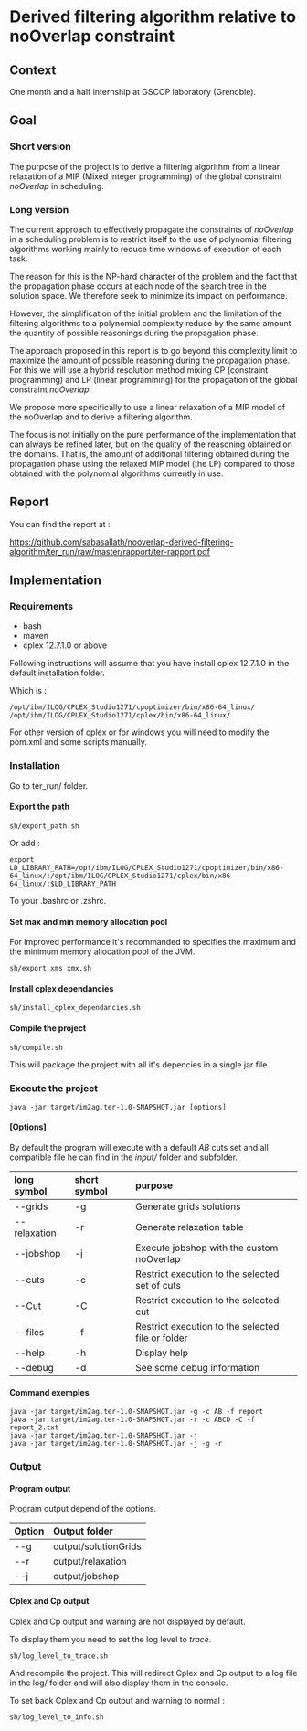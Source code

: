 # Derived filtering algorithm relative to noOverlap constraint

## Context

One month and a half internship at GSCOP laboratory (Grenoble).

## Goal

### Short version

The purpose of the project is to derive a filtering algorithm from a linear relaxation of a MIP (Mixed integer programming) of the global constraint *noOverlap* in scheduling.

### Long version

The current approach to effectively propagate the constraints of *noOverlap* in a scheduling problem is to restrict itself to the use of polynomial filtering algorithms working mainly to reduce time windows of execution of each task.

The reason for this is the NP-hard character of the problem and the fact that the propagation phase occurs at each node of the search tree in the solution space. We therefore seek to minimize its impact on performance.

However, the simplification of the initial problem and the limitation of the filtering algorithms to a polynomial complexity reduce by the same amount the quantity of possible reasonings during the propagation phase.

The approach proposed in this report is to go beyond this complexity limit to maximize the amount of possible reasoning during the propagation phase. For this we will use a hybrid resolution method mixing CP (constraint programming) and LP (linear programming) for the propagation of the global constraint *noOverlap*.

We propose more specifically to use a linear relaxation of a MIP model of the noOverlap and to derive a filtering algorithm.

The focus is not initially on the pure performance of the implementation that can always be refined later, but on the quality of the reasoning obtained on the domains. That is, the amount of additional filtering obtained during the propagation phase using the relaxed MIP model (the LP) compared to those obtained with the polynomial algorithms currently in use.

## Report

You can find the report at :

https://github.com/sabasallath/nooverlap-derived-filtering-algorithm/ter_run/raw/master/rapport/ter-rapport.pdf

## Implementation

### Requirements

- bash
- maven
- cplex 12.7.1.0 or above

Following instructions will assume that you have install cplex 12.7.1.0 in the default installation folder.

Which is :

```
/opt/ibm/ILOG/CPLEX_Studio1271/cpoptimizer/bin/x86-64_linux/
/opt/ibm/ILOG/CPLEX_Studio1271/cplex/bin/x86-64_linux/
```

For other version of cplex or for windows you will need to modify the pom.xml and some scripts manually.

### Installation

Go to ter_run/ folder.

#### Export the path

```
sh/export_path.sh
```

Or add :

```
export LD_LIBRARY_PATH=/opt/ibm/ILOG/CPLEX_Studio1271/cpoptimizer/bin/x86-64_linux/:/opt/ibm/ILOG/CPLEX_Studio1271/cplex/bin/x86-64_linux/:$LD_LIBRARY_PATH
```

To your .bashrc or .zshrc.

#### Set max and min memory allocation pool

For improved performance it's recommanded to specifies the maximum and the minimum memory allocation pool of the JVM.

```
sh/export_xms_xmx.sh
```

#### Install cplex dependancies

```
sh/install_cplex_dependancies.sh
```

#### Compile the project

```
sh/compile.sh
```

This will package the project with all it's depencies in a single jar file.

### Execute the project

```
java -jar target/im2ag.ter-1.0-SNAPSHOT.jar [options]
```

#### [Options]

By default the program will execute with a default *AB* cuts set 
and all compatible file he can find in the *input/* folder and subfolder.

| long symbol | short symbol | purpose |
|:---|:---|:---|
| --grids | -g | Generate grids solutions |
| --relaxation | -r | Generate relaxation table |
| --jobshop | -j | Execute jobshop with the custom noOverlap |
| --cuts | -c | Restrict execution to the selected set of cuts |
| --Cut | -C | Restrict execution to the selected cut |
| --files | -f |  Restrict execution to the selected file or folder |
| --help | -h | Display help |
| --debug | -d | See some debug information |

#### Command exemples

```
java -jar target/im2ag.ter-1.0-SNAPSHOT.jar -g -c AB -f report
java -jar target/im2ag.ter-1.0-SNAPSHOT.jar -r -c ABCD -C -f report_2.txt
java -jar target/im2ag.ter-1.0-SNAPSHOT.jar -j
java -jar target/im2ag.ter-1.0-SNAPSHOT.jar -j -g -r
```

### Output

#### Program output

Program output depend of the options.

| Option | Output folder |
|:---|:---|
| --g | output/solutionGrids |
| --r | output/relaxation |
| --j | output/jobshop |

#### Cplex and Cp output

Cplex and Cp output and warning are not displayed by default.

To display them you need to set the log level to *trace*.

```
sh/log_level_to_trace.sh
```

And recompile the project. This will redirect Cplex and Cp output to a log file in the log/ folder and will also display them in the console.

To set back Cplex and Cp output and warning to normal :

```
sh/log_level_to_info.sh
```
